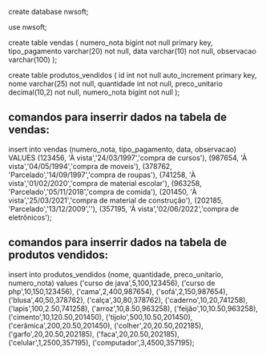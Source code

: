 create database nwsoft;

use nwsoft;

create table vendas (
    numero_nota bigint not null primary key,
    tipo_pagamento varchar(20) not null,
    data varchar(10) not null,
    observacao varchar(100)
);

create table produtos_vendidos (
    id int not null auto_increment primary key,
    nome varchar(25) not null,
    quantidade int not null,
    preco_unitario decimal(10,2) not null,
    numero_nota bigint not null
);

## comandos para inserrir dados na tabela de vendas:
insert into vendas (numero_nota, tipo_pagamento, data, observacao) VALUES
(123456, 'À vista','24/03/1997','compra de cursos'),
(987654, 'À vista','04/05/1994','compra de moveis'),
(378762, 'Parcelado','14/09/1997','compra de roupas'),
(741258, 'À vista','01/02/2020','compra de material escolar'),
(963258, 'Parcelado','05/11/2018','compra de comida'),
(201450, 'À vista','25/03/2021','compra de material de construção'),
(202185, 'Parcelado','13/12/2009',''),
(357195, 'À vista','02/06/2022','compra de eletrônicos');

## comandos para inserrir dados na tabela de produtos vendidos:
insert into produtos_vendidos (nome, quantidade, preco_unitario, numero_nota) values
('curso de java',5,100,123456),
('curso de php',10,150,123456),
('cama',2,400,987654),
('sofá',2,150,987654),
('blusa',40,50,378762),
('calça',30,80,378762),
('caderno',10,20,741258),
('lapis',100,2.50,741258),
('arroz',10,8.50,963258),
('feijão',10,10.50,963258),
('cimento',10,120.50,201450),
('tijolo',500,10.50,201450),
('cerâmica',200,20.50,201450),
('colher',20,20.50,202185),
('garfo',20,20.50,202185),
('faca',20,20.50,202185),
('celular',1,2500,357195),
('computador',3,4500,357195);